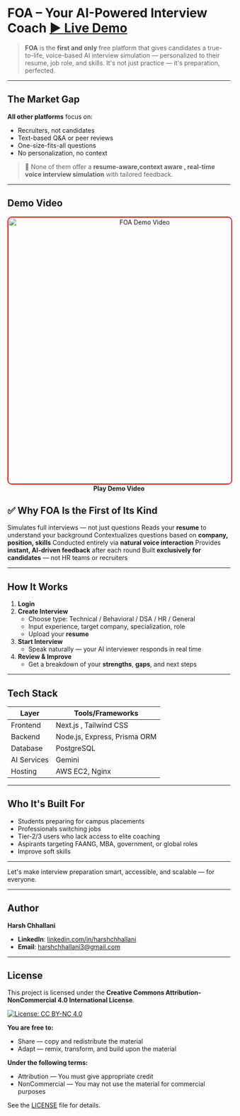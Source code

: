 # FOA – Your AI-Powered Interview Coach   [▶ Live Demo](https://app.foai.run.place)

> **FOA** is the **first and only** free platform that gives candidates a true-to-life, voice-based AI interview simulation — personalized to their resume, job role, and skills. It's not just practice — it's preparation, perfected.

---

## The Market Gap

**All other platforms** focus on:
- Recruiters, not candidates
- Text-based Q&A or peer reviews
- One-size-fits-all questions
- No personalization, no context

> 🛑 None of them offer a **resume-aware,context aware , real-time voice interview simulation** with tailored feedback.

---

## Demo Video

<div align="center">
  <a href="https://youtu.be/PQrJlvjPC6A">
    <img src="https://img.youtube.com/vi/PQrJlvjPC6A/maxresdefault.jpg" 
         alt="FOA Demo Video" 
         width="600"
         style="border: 2px solid #ff0000; border-radius: 10px;">
  </a>
  <br>
  <strong> Play Demo Video</strong>
</div>

## ✅ Why FOA Is the First of Its Kind

 Simulates full interviews — not just questions
 Reads your **resume** to understand your background
 Contextualizes questions based on **company, position, skills**
 Conducted entirely via **natural voice interaction**
 Provides **instant, AI-driven feedback** after each round
 Built **exclusively for candidates** — not HR teams or recruiters

---

## How It Works

1. **Login**
2. **Create Interview**
   - Choose type: Technical / Behavioral / DSA / HR / General
   - Input experience, target company, specialization, role
   - Upload your **resume**
3. **Start Interview**
   - Speak naturally — your AI interviewer responds in real time
4. **Review & Improve**
   - Get a breakdown of your **strengths**, **gaps**, and next steps

---

## Tech Stack

| Layer       | Tools/Frameworks                             |
|-------------|----------------------------------------------|
| Frontend    | Next.js , Tailwind CSS                       |
| Backend     | Node.js, Express, Prisma ORM                 |
| Database    | PostgreSQL                                   |
| AI Services | Gemini                                       |
| Hosting     | AWS EC2, Nginx                               |

---

## Who It's Built For

- Students preparing for campus placements
- Professionals switching jobs
- Tier-2/3 users who lack access to elite coaching
- Aspirants targeting FAANG, MBA, government, or global roles
- Improve soft skills

---

Let's make interview preparation smart, accessible, and scalable — for everyone.

---

## Author

**Harsh Chhallani**  

- **LinkedIn**: [linkedin.com/in/harshchhallani](https://linkedin.com/in/harsh-chhallani1937)
- **Email**: harshchhallani3@gmail.com

---

## License

This project is licensed under the **Creative Commons Attribution-NonCommercial 4.0 International License**.

[![License: CC BY-NC 4.0](https://img.shields.io/badge/License-CC%20BY--NC%204.0-lightgrey.svg)](https://creativecommons.org/licenses/by-nc/4.0/)

**You are free to:**
- Share — copy and redistribute the material
- Adapt — remix, transform, and build upon the material

**Under the following terms:**
- Attribution — You must give appropriate credit
- NonCommercial — You may not use the material for commercial purposes

See the [LICENSE](LICENSE) file for details.
